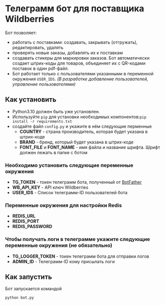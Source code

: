 # Телеграмм бот для поставщика Wildberries

Бот позволяет:
- работать с поставками: создавать, закрывать (отгружать), редактировать, удалять
- проверять новые заказы, добавлять их к поставкам
- создавать стикеры для маркировки заказов. 
Бот автоматически создает штрих-коды для товаров,
объединяет их с QR-кодами поставок в один pdf-файл.
- Бот работает только с пользователями указанными в переменной окружения `USER_IDS`.
*(В разработке добавление пользователей, управление пользователями)*

## Как установить

- Python3.10 должен быть уже установлен.
- Используйте `pip` для установки необходимых компонентов:`pip install -r requirements.txt`
- создайте файл `config.py` и укажите в нём следующие перменные
  - **COUNTRY** - страна производитель, которая будет указана в штрих-коде
  - **BRAND** - бренд, который будет указана в штрих-коде
  - **FONT_FILE** и **FONT_NAME** - имя файла и название шрифта. Шрифт должен лежать в папке с ботом

### Необходимо установить следующие переменные окружения 

- **TG_TOKEN** - токен телеграмм бота, полученный от [BotFather](https://t.me/BotFather)
- **WB_API_KEY** - API ключ Wildberries
- **USER_IDS** - Список телеграмм-ID пользователей бота

### Переменные окружения для настройки Redis
- **REDIS_URL**
- **REDIS_PORT**
- **REDIS_PASSWORD**

### Чтобы получать логи в телеграмме укажите следующие переменные окружения (не обязательно)

- **TG_LOGGER_TOKEN** - токен телеграмм бота для отправки логов
- **ADMIN_ID** - Телеграмм-ID кому присылать логи

## Как запустить

Бот запускается командой
```
python bot.py
``` 
